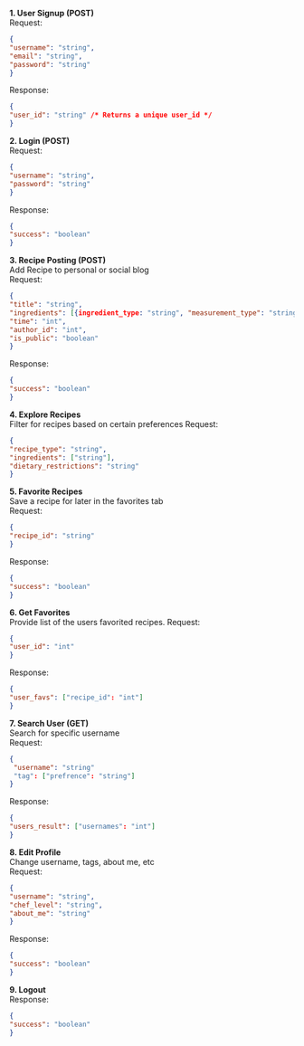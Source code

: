 **1. User Signup (POST)**  
   Request:  
   ```json
   {  
   "username": "string",  
   "email": "string",  
   "password": "string" 
   }
   ```
   Response:  
   ```json
   {  
   "user_id": "string" /* Returns a unique user_id */  
   }
   ```
     
**2. Login (POST)**  
   Request:  
   ```json
   {  
   "username": "string",  
   "password": "string"
   }
   ```
   Response:  
   ```json
   {  
   "success": "boolean"
   }
   ```
**3. Recipe Posting (POST)**  
   Add Recipe to personal or social blog  
   Request:  
   ```json
   {  
   "title": "string",  
   "ingredients": [{ingredient_type: "string", "measurement_type": "string", “quantity”: "int"}],  
   "time": "int",  
   "author_id": "int",  
   "is_public": "boolean"  
   }
   ```
   Response:
   ```json
   {
   "success": "boolean"
   }
   ```
**4. Explore Recipes**  
   Filter for recipes based on certain preferences
   Request:
   ```json
   {
   "recipe_type": "string",  
   "ingredients": ["string"],  
   "dietary_restrictions": "string"
   }
   ```
**5. Favorite Recipes**  
   Save a recipe for later in the favorites tab  
   Request:  
   ```json
   {  
   "recipe_id": "string"
   }
   ```
   Response:  
   ```json
   {  
   "success": "boolean"
   }
   ```
**6. Get Favorites**  
   Provide list of the users favorited recipes.
   Request:
   ```json
   {
   "user_id": "int"
   }
   ```
   Response:  
   ```json
   {
   "user_favs": ["recipe_id": "int"]
   }
   ```

**7. Search User (GET)**  
   Search for specific username  
   Request:  
   ```json
   {  
    "username": "string"  
    "tag": ["prefrence": "string"]  
   }
   ```
   Response:  
   ```json
   {  
   "users_result": ["usernames": "int"]  
   }
   ```
**8. Edit Profile**  
   Change username, tags, about me, etc  
   Request:  
   ```json
   {  
   "username": "string",  
   "chef_level": "string",  
   "about_me": "string"  
   }
   ```
   Response:  
   ```json
   {  
   "success": "boolean"  
   }
   ```
**9. Logout**  
   Response:  
   ```json
   {  
   "success": "boolean"  
   }
   ```



        
